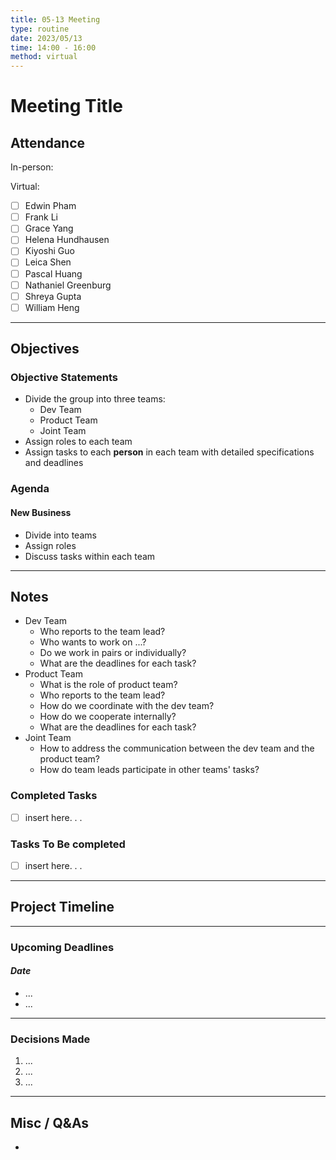 ```yaml
---
title: 05-13 Meeting
type: routine
date: 2023/05/13
time: 14:00 - 16:00
method: virtual
---
```


# Meeting Title 

## Attendance

In-person:

Virtual:

- [ ] Edwin Pham 
- [ ] Frank Li 
- [ ] Grace Yang 
- [ ] Helena Hundhausen 
- [ ] Kiyoshi Guo 
- [ ] Leica Shen
- [ ] Pascal Huang 
- [ ] Nathaniel Greenburg 
- [ ] Shreya Gupta 
- [ ] William Heng 

--- 

## Objectives

### Objective Statements

- Divide the group into three teams: 
  - Dev Team
  - Product Team
  - Joint Team
- Assign roles to each team
- Assign tasks to each **person** in each team with detailed specifications and deadlines

### Agenda

#### New Business

- Divide into teams
- Assign roles
- Discuss tasks within each team

--- 

## Notes

- Dev Team
    - Who reports to the team lead?
    - Who wants to work on ...?
    - Do we work in pairs or individually?
    - What are the deadlines for each task?
- Product Team
    - What is the role of product team?
    - Who reports to the team lead?
    - How do we coordinate with the dev team?
    - How do we cooperate internally?
    - What are the deadlines for each task?
- Joint Team
    - How to address the communication between the dev team and the product team?
    - How do team leads participate in other teams' tasks?

### Completed Tasks
- [ ] insert here. . .

### Tasks To Be completed 
- [ ] insert here. . . 
---

## Project Timeline

---

### Upcoming Deadlines
#### *Date*
- ... 
- ...

---

### Decisions Made
1. ... 
2. ... 
3. ... 
---

## Misc / Q&As
- 